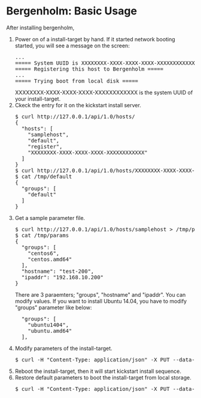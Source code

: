 Bergenholm: Basic Usage
=======================


After installing bergenholm, 

1. Power on of a install-target by hand.
   If it started network booting started, you will see a message on the screen:
   <pre>
   ...
   ===== System UUID is XXXXXXXX-XXXX-XXXX-XXXX-XXXXXXXXXXXX =====
   ===== Registering this host to Bergenholm =====
   ...
   ===== Trying boot from local disk =====
   </pre>
   XXXXXXXX-XXXX-XXXX-XXXX-XXXXXXXXXXXX is the system UUID of your install-target.
2. Ckeck the entry for it on the kickstart install server.
   <pre>
   $ curl http://127.0.0.1/api/1.0/hosts/                                                      {
   {
     "hosts": [
       "samplehost",
       "default",
       "register",
       "XXXXXXXX-XXXX-XXXX-XXXX-XXXXXXXXXXXX"
     ]
   }
   $ curl http://127.0.0.1/api/1.0/hosts/XXXXXXXX-XXXX-XXXX-XXXX-XXXXXXXXXXXX > /tmp/default
   $ cat /tmp/default
   {
     "groups": [
       "default"
     ]
   }
   </pre>
3. Get a sample parameter file.
   <pre>
   $ curl http://127.0.0.1/api/1.0/hosts/samplehost > /tmp/params
   $ cat /tmp/params
   {
     "groups": [
       "centos6",
       "centos.amd64"
     ],
     "hostname": "test-200",
     "ipaddr": "192.168.10.200"
   }
   </pre>
   There are 3 paraemters; "groups", "hostname" and "ipaddr". You can modify values.
   If you want to install Ubuntu 14.04, you have to modify "groups" parameter like below:
   <pre>
     "groups": [
       "ubuntu1404",
       "ubuntu.amd64"
     ],
   </pre>
4. Modify parameters of the install-target.
   <pre>
   $ curl -H "Content-Type: application/json" -X PUT --data-binary @/tmp/params http://127.0.0.1/api/1.0/hosts/XXXXXXXX-XXXX-XXXX-XXXX-XXXXXXXXXXXX
   </pre>
5. Reboot the install-target, then it will start kickstart install sequence.
6. Restore default parameters to boot the install-target from local storage.
   <pre>
   $ curl -H "Content-Type: application/json" -X PUT --data-binary @/tmp/default http://127.0.0.1/api/1.0/hosts/XXXXXXXX-XXXX-XXXX-XXXX-XXXXXXXXXXXX
   </pre>
